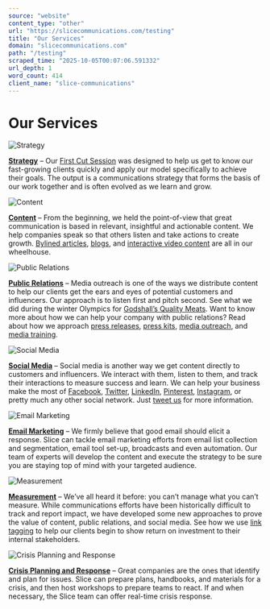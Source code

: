 ```yaml
---
source: "website"
content_type: "other"
url: "https://slicecommunications.com/testing"
title: "Our Services"
domain: "slicecommunications.com"
path: "/testing"
scraped_time: "2025-10-05T00:07:06.591332"
url_depth: 1
word_count: 414
client_name: "slice-communications"
---
```


# Our Services

![Strategy](https://slicecommunications.com/wp-content/uploads/2019/10/Slice-Icons_Services-Strategy-Icon-150x150.png)

[**Strategy**](https://slicecommunications.com/marketing-communications-strategy) – Our [First Cut Session](/firstcutsession/) was designed to help us get to know our fast-growing clients quickly and apply our model specifically to achieve their goals. The output is a communications strategy that forms the basis of our work together and is often evolved as we learn and grow.

![Content](https://slicecommunications.com/wp-content/uploads/2019/10/Slice-Icons_Services-Content-Development-Icon-150x150.png)

[**Content**](https://slicecommunications.com/content-development) – From the beginning, we held the point-of-view that great communication is based in relevant, insightful and actionable content. We help companies speak so that others listen and take actions to create growth. [Bylined articles](/bylined-articles/), [blogs](/blog-writing/), and [interactive video content](https://slicecommunications.com/case-study/lankenau-medical-center) are all in our wheelhouse.

![Public Relations](https://slicecommunications.com/wp-content/uploads/2019/10/Slice-Icons_Services-Public-Relations-Icon-150x150.png)

[**Public Relations**](https://slicecommunications.com/public-relations) – Media outreach is one of the ways we distribute content to help our clients get the ears and eyes of potential customers and influencers. Our approach is to listen first and pitch second. See what we did during the winter Olympics for [Godshall’s Quality Meats](https://slicecommunications.com/case-study/godshalls-quality-meats). Want to know more about how we can help your company with public relations? Read about how we approach [press releases](/press-releases/), [press kits](/press-kit/), [media outreach](/media-outreach/), and [media training](/media-training/).

![Social Media](https://slicecommunications.com/wp-content/uploads/2019/10/Slice-Icons_Services-Social-Media-Icon-150x150.png)

[**Social Media**](https://slicecommunications.com/social-media) – Social media is another way we get content directly to customers and influencers. We interact with them, listen to them, and track their interactions to measure success and learn. We can help your business make the most of [Facebook](/5-common-facebook-questions/), [Twitter](/getting-a-handle-on-twitter/), [LinkedIn](/linkedin/), [Pinterest](/pinterest-for-business-why-you-need-it-now/), [Instagram](/toinstagram/), or pretty much any other social network. Just [tweet us](https://twitter.com/slicecomm) for more information.

![Email Marketing](https://slicecommunications.com/wp-content/uploads/2019/10/Slice-Icons_Services-Email-Marketing-Icon-150x150.png)

[**Email Marketing**](https://slicecommunications.com/email-marketing) – We firmly believe that good email should elicit a response. Slice can tackle email marketing efforts from email list collection and segmentation, email tool set-up, broadcasts and even automation. Our team of experts will develop the content and execute the strategy to be sure you are staying top of mind with your targeted audience.

![Measurement](https://slicecommunications.com/wp-content/uploads/2019/10/Slice-Icons_Services-Reporting-Analytics-Icon-150x150.png)

[**Measurement**](https://slicecommunications.com/measurement) – We’ve all heard it before: you can’t manage what you can’t measure. While communications efforts have been historically difficult to track and report impact, we have developed some new approaches to prove the value of content, public relations, and social media. See how we use [link tagging](/lets-play-tag-measuring-marketing-roi-through-link-tagging/) to help our clients begin to show return on investment to their internal stakeholders.

![Crisis Planning and Response](https://slicecommunications.com/wp-content/uploads/2019/10/Slice-Icons_Services-Crisis-Management-Icon-150x150.png)

[**Crisis Planning and Response**](https://slicecommunications.com/crisis-planning-and-response) – Great companies are the ones that identify and plan for issues. Slice can prepare plans, handbooks, and materials for a crisis, and then host workshops to prepare teams to react. If and when necessary, the Slice team can offer real-time crisis response.
